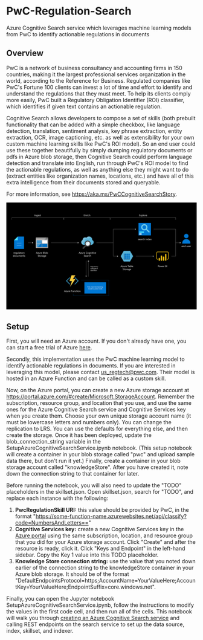 # PwC-Regulation-Search

Azure Cognitive Search service which leverages machine learning models from PwC to identify actionable regulations in documents

## Overview

PwC is a network of business consultancy and accounting firms in 150 countries, making it the largest professional services organization in the world, according to the Reference for Business.  Regulated companies like PwC's Fortune 100 clients can invest a lot of time and effort to identify and understand the regulations that they must meet.  To help its clients comply more easily, PwC built a Regulatory Obligation Identifier (ROI) classifier, which identifies if given text contains an actionable regulation.  

Cognitive Search allows developers to compose a set of skills (both prebuilt functionality that can be added with a simple checkbox, like language detection, translation, sentiment analysis, key phrase extraction, entity extraction, OCR, image captioning, etc. as well as extensibility for your own custom machine learning skills like PwC's ROI model).  So an end user could use these together beautifully by simply dumping regulatory documents or pdfs in Azure blob storage, then Cognitive Search could perform language detection and translate into English, run through PwC's ROI model to find the actionable regulations, as well as anything else they might want to do (extract entities like organization names, locations, etc.) and have all of this extra intelligence from their documents stored and queryable.  

For more information, see <https://aka.ms/PwCCognitiveSearchStory>.  

![Architecture Diagram](images/CC0946_MS_PwC_ArchitectureDiagram_v2.02_051120.png)

## Setup

First, you will need an Azure account.  If you don't already have one, you can start a free trial of Azure [here](https://azure.microsoft.com/free/).  

Secondly, this implementation uses the PwC machine learning model to identify actionable regulations in documents.  If you are interested in leveraging this model, please contact us_regtech@pwc.com.  Their model is hosted in an Azure Function and can be called as a custom skill.  

Now, on the Azure portal, you can create a new Azure storage account at <https://portal.azure.com/#create/Microsoft.StorageAccount>. Remember the subscription, resource group, and location that you use, and use the same ones for the Azure Cognitive Search service and Cognitive Services key when you create them.  Choose your own unique storage account name (it must be lowercase letters and numbers only).  You can change the replication to LRS.  You can use the defaults for everything else, and then create the storage.  Once it has been deployed, update the blob_connection_string variable in the SetupAzureCognitiveSearchService.ipynb notebook.  (This setup notebook will create a container in your blob storage called "pwc" and upload sample data there, but don't run it yet.)  Finally, create a container in your blob storage account called "knowledgeStore".  After you have created it, note down the connection string to that container for later.  

Before running the notebook, you will also need to update the "TODO" placeholders in the skillset.json.  Open skillset.json, search for "TODO", and replace each instance with the following:

1. **PwcRegulationSkill URI:** this value should be provided by PwC, in the format "https://some-function-name.azurewebsites.net/api/classify?code=NumbersAndLetters=="
2. **Cognitive Services key:** create a new Cognitive Services key in the [Azure portal](https://portal.azure.com/#create/Microsoft.CognitiveServicesAllInOne) using the same subscription, location, and resource group that you did for your Azure storage account.  Click "Create" and after the resource is ready, click it.  Click "Keys and Endpoint" in the left-hand sidebar.  Copy the Key 1 value into this TODO placeholder.  
3. **Knowledge Store connection string:** use the value that you noted down earlier of the connection string to the knowledgeStore container in your Azure blob storage.  It should be of the format "DefaultEndpointsProtocol=https;AccountName=YourValueHere;AccountKey=YourValueHere;EndpointSuffix=core.windows.net".  

Finally, you can open the Jupyter notebook SetupAzureCognitiveSearchService.ipynb, follow the instructions to modify the values in the first code cell, and then run all of the cells.  This notebook will walk you through [creating an Azure Cognitive Search service](https://portal.azure.com/#create/Microsoft.Search) and calling REST endpoints on the search service to set up the data source, index, skillset, and indexer.
